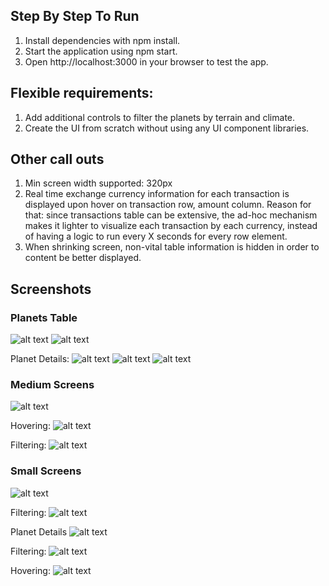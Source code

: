 ## Step By Step To Run
1. Install dependencies with npm install.
2. Start the application using npm start.
3. Open http://localhost:3000 in your browser to test the app.

## Flexible requirements: 
1. Add additional controls to filter the planets by terrain and climate.
2. Create the UI from scratch without using any UI component libraries.

## Other call outs
1. Min screen width supported: 320px
2. Real time exchange currency information for each transaction is displayed upon hover on transaction row, amount column.
Reason for that: since transactions table can be extensive, the ad-hoc mechanism makes it lighter to visualize each transaction by each currency, instead of having a logic to run every X seconds for every row element.
3. When shrinking screen, non-vital table information is hidden in order to content be better displayed.

## Screenshots

### Planets Table
![alt text](snapshots/large-planets.png)
![alt text](snapshots/large-filter-planets.png)

Planet Details:
![alt text](snapshots/large-planet-details.png)
![alt text](snapshots/large-filter-transactions.png)
![alt text](snapshots/large-planet-details-hover.png)

### Medium Screens
![alt text](snapshots/medium-planets.png)

Hovering: ![alt text](snapshots/medium-hover.png)

Filtering: ![alt text](snapshots/medium-filter.png)

### Small Screens
![alt text](snapshots/small-planets.png)

Filtering: ![alt text](snapshots/small-filter-planets.png)

Planet Details
![alt text](snapshots/small-planet-details.png)

Filtering: ![alt text](snapshots/small-details-filter.png)

Hovering: ![alt text](snapshots/small-details-hover.png)
